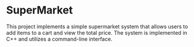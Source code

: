 # SuperMarket
This project implements a simple supermarket system that allows users to add items to a cart and view the total price. The system is implemented in C++ and utilizes a command-line interface.
